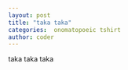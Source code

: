 ```yaml
---
layout: post
title: "taka taka"
categories:  onomatopoeic tshirt
author: coder
---
```

taka taka taka

